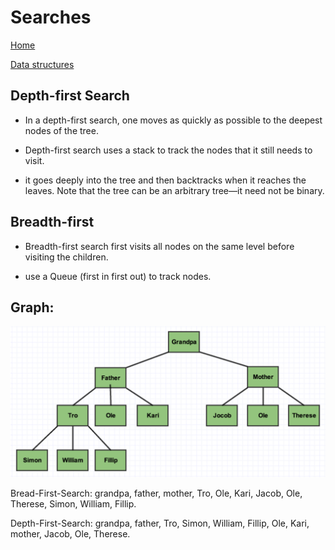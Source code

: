 Searches
==

[Home](../README.md)

[Data structures](../dataStructures/README.md)


Depth-first Search
--

- In a depth-first search, one moves as quickly as possible to the deepest nodes of the tree.

- Depth-first search uses a stack to track the nodes that it still needs to visit.

- it goes deeply into the tree and then backtracks when it reaches the leaves. Note that the tree can be an arbitrary tree––it need not be binary.

Breadth-first
--

- Breadth-first search first visits all nodes on the same level before visiting the children.

- use a Queue (first in first out) to track nodes.

Graph:
--

![Tree](familytree.png)

Bread-First-Search: grandpa, father, mother, Tro, Ole, Kari, Jacob, Ole, Therese, Simon, William, Fillip.

Depth-First-Search: grandpa, father, Tro, Simon, William, Fillip, Ole, Kari, mother, Jacob, Ole, Therese.
